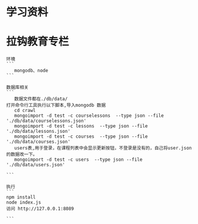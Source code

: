 # 学习资料

# 拉钩教育专栏

    环境
    ```
       mongodb、node 
    ```
    
    数据库相关  
    ```
       数据文件都在./db/data/
    打开命令行工具执行以下脚本,导入mongodb 数据
       cd crawl
       mongoimport -d test -c courselessons  --type json --file './db/data/courselessons.json'
       mongoimport -d test -c lessons  --type json --file './db/data/lessons.json'
       mongoimport -d test -c courses  --type json --file './db/data/courses.json'
       users表,用于登录，在课程列表中会显示更新按钮，不登录是没有的，自己将user.json的数据改一下。
       mongoimport -d test -c users  --type json --file './db/data/users.json'
    
    ```
    
    执行
    ```
    npm install 
    node index.js
    访问 http://127.0.0.1:8089
    
    ```
